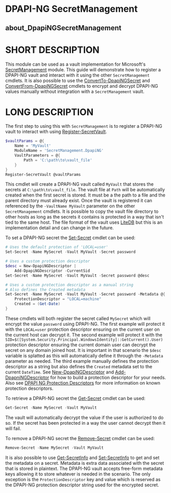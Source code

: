 # DPAPI-NG SecretManagement
## about_DpapiNGSecretManagement

# SHORT DESCRIPTION
This module can be used as a vault implementation for Microsoft's [SecretManagement](https://learn.microsoft.com/en-us/powershell/module/microsoft.powershell.secretmanagement/?view=ps-modules) module.
This guide will demonstrate how to register a DPAPI-NG vault and interact with it using the other `SecretManagement` cmdlets.
It is also possible to use the [ConvertTo-DpapiNGSecret](./ConvertTo-DpapiNGSecret.md) and [ConvertFrom-DpapiNGSecret](./ConvertFrom-DpapiNGSecret.md) cmdlets to encrypt and decrypt DPAPI-NG values manually without integration with a `SecretManagement` vault.

# LONG DESCRIPTION
The first step to using this with `SecretManagement` is to register a DPAPI-NG vault to interact with using [Register-SecretVault](https://learn.microsoft.com/en-us/powershell/module/microsoft.powershell.secretmanagement/register-secretvault?view=ps-modules).

```powershell
$vaultParams = @{
    Name = 'MyVault'
    ModuleName = 'SecretManagement.DpapiNG'
    VaultParameters = @{
        Path = 'C:\path\to\vault_file'
    }
}
Register-SecretVault @vaultParams
```

This cmdlet will create a DPAPI-NG vault called `MyVault` that stores the secrets at `C:\path\to\vault_file`.
The vault file at `Path` will be automatically created when the first secret is stored.
It must be a the path to a file and the parent directory must already exist.
Once the vault is registered it can referenced by the `-VaultName MyVault` parameter on the other `SecretManagement` cmdlets.
It is possible to copy the vault file directory to other hosts as long as the secrets it contains is protected in a way that isn't tied to the same host.
The file format of the vault uses [LiteDB](https://github.com/mbdavid/LiteDB) but this is an implementation detail and can change in the future.

To set a DPAPI-NG secret the [Set-Secret](https://learn.microsoft.com/en-us/powershell/module/microsoft.powershell.secretmanagement/set-secret?view=ps-modules) cmdlet can be used:

```powershell
# Uses the default protection of 'LOCAL=user'
Set-Secret -Name MySecret -Vault MyVault -Secret password

# Uses a custom protection descriptor
$desc = New-DpapiNGDescriptor |
    Add-DpapiNGDescriptor -CurrentSid
Set-Secret -Name MySecret -Vault MyVault -Secret password @desc

# Uses a custom protection descriptor as a manual string
# Also defines the Created metadata
Set-Secret -Name MySecret -Vault MyVault -Secret password -Metadata @{
    ProtectionDescriptor = "LOCAL=machine"
    Created = (Get-Date)
}
```

These cmdlets will both register the secret called `MySecret` which will encrypt the value `password` using DPAPI-NG.
The first example will protect it with the `LOCAL=user` protection descriptor ensuring on the current user on the current host can decrypt it.
The second example will protect it with the `SID=$([System.Security.Principal.WindowsIdentity]::GetCurrent().User)` protection descriptor ensuring the current domain user can decrypt the secret on any domain joined host.
It is important in that scenario the `$desc` variable is splatted as this will automatically define it through the `-Metadata` parameter as needed.
The third example manually defines the protection descriptor as a string but also defines the `Created` metadata set to the current `DateTime`.
See [New-DpapiNGDescriptor](./New-DpapiNGDescriptor.md) and [Add-DpapniNGDescriptor](./Add-DpapiNGDescriptor.md) for how to build a protection descriptor for your needs.
Also see [DPAPI NG Protection Descriptors](https://learn.microsoft.com/en-us/windows/win32/seccng/protection-descriptors) for more information on known protection descriptors.

To retrieve a DPAPI-NG secret the [Get-Secret](https://learn.microsoft.com/en-us/powershell/module/microsoft.powershell.secretmanagement/get-secret?view=ps-modules) cmdlet can be used:

```powershell
Get-Secret -Name MySecret -Vault MyVault
```

The vault will automatically decrypt the value if the user is authorized to do so.
If the secret has been protected in a way the user cannot decrypt then it will fail.

To remove a DPAPI-NG secret the [Remove-Secret](https://learn.microsoft.com/en-us/powershell/module/microsoft.powershell.secretmanagement/remove-secret?view=ps-modules) cmdlet can be used:

```powershell
Remove-Secret -Name MySecret -Vault MyVault
```

It is also possible to use [Get-SecretInfo](https://learn.microsoft.com/en-us/powershell/module/microsoft.powershell.secretmanagement/get-secretinfo?view=ps-modules) and [Set-SecretInfo](https://learn.microsoft.com/en-us/powershell/module/microsoft.powershell.secretmanagement/set-secretinfo?view=ps-modules) to get and set the metadata on a secret.
Metadata is extra data associated with the secret that is stored in plaintext.
The DPAPI-NG vault accepts free-form metadata keys allowing it to store whatever is needed in the scenario.
The only exception is the `ProtectionDescriptor` key and value which is reserved as the DPAPI-NG protection descriptor string used for the encrypted secret.
